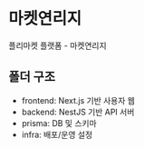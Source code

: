 # 마켓연리지

플리마켓 플랫폼 - 마켓연리지  

## 폴더 구조
- frontend: Next.js 기반 사용자 웹
- backend: NestJS 기반 API 서버
- prisma: DB 및 스키마
- infra: 배포/운영 설정
